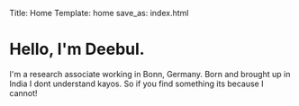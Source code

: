 Title: Home
Template: home
save_as: index.html

# Hello, I'm Deebul.

I'm a research associate working in Bonn, Germany. Born and brought up in India
I dont understand kayos. So if you find something its because I cannot!

